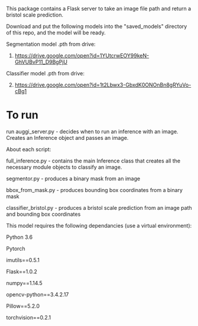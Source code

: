 This package contains a Flask server to take an image file path and return a bristol scale prediction.


Download and put the following models into the "saved_models" directory of this repo, and the model will be ready.

Segmentation model .pth from drive:

1.  https://drive.google.com/open?id=1YUtcrwEOY99keN-GhVUBvP11_D9BgPjU

Classifier model .pth from drive:

2.  https://drive.google.com/open?id=1t2Lbwx3-GbxdK0ONOnBn8gRYuVo-cBg1


# To run
run auggi_server.py - decides when to run an inference with an image.  Creates an Inference object and passes an image.


About each script:

full_inference.py - contains the main Inference class that creates all the necessary module objects to classify an image.

segmentor.py - produces a binary mask from an image

bbox_from_mask.py - produces bounding box coordinates from a binary mask

classifier_bristol.py - produces a bristol scale prediction from an image path and bounding box coordinates


This model requires the following dependancies (use a virtual environment):

Python 3.6

Pytorch

imutils==0.5.1

Flask==1.0.2

numpy==1.14.5

opencv-python==3.4.2.17

Pillow==5.2.0

torchvision==0.2.1


